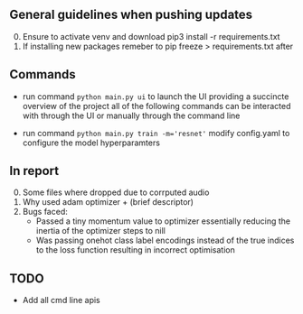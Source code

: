## General guidelines when pushing updates
0) Ensure to activate venv and download pip3 install -r requirements.txt
1) If installing new packages remeber to pip freeze > requirements.txt after

## Commands
- run command ```python main.py ui``` to launch the UI providing a succincte overview of the project all of the following commands can be interacted with through the UI or manually through the command line

- run command ```python main.py train -m='resnet'``` modify config.yaml to configure the model hyperparamters


## In report
0) Some files where dropped due to corrputed audio
1) Why used adam optimizer + (brief descriptor)
2) Bugs faced:  
    - Passed a tiny momentum value to optimizer essentially reducing the inertia of the optimizer steps to nill
    - Was passing onehot class label encodings instead of the true indices to the loss function resulting in incorrect optimisation



## TODO 
- Add all cmd line apis
